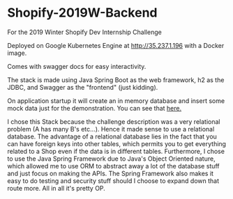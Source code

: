 # Shopify-2019W-Backend
For the 2019 Winter Shopify Dev Internship Challenge


Deployed on Google Kubernetes Engine at http://35.237.1.196 with a Docker image.

Comes with swagger docs for easy interactivity.

The stack is made using Java Spring Boot as the web framework, h2 as the JDBC, and Swagger as the "frontend" (just kidding).

On application startup it will create an in memory database and insert some mock data just for the demonstration.
You can see that [here.](https://github.com/Novacer/Shopify-2019W-Backend/blob/master/src/main/resources/data.sql)

I chose this Stack because the challenge description was a very relational problem (A has many B's etc...). Hence it made sense to use a relational database. The advantage of a relational database lies in the fact that you can have foreign keys into other tables, which permits you to get everything related to a Shop even if the data is in different tables. Furthermore, I chose to use the Java Spring Framework due to Java's Object Oriented nature, which allowed me to use ORM to abstract away a lot of the database stuff and just focus on making the APIs. The Spring Framework also makes it easy to do testing and security stuff should I choose to expand down that route more. All in all it's pretty OP.
